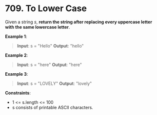 # 709. To Lower Case

Given a string _s_, __return the string after replacing every uppercase letter with the same lowercase letter__.

 

__Example 1__:
> __Input__: s = "Hello"
> __Output__: "hello"

__Example 2__:
> __Input__: s = "here"
> __Output__: "here"

__Example 3__:
> __Input__: s = "LOVELY"
> __Output__: "lovely"

 

__Constraints__:
- 1 <= s.length <= 100
- s consists of printable ASCII characters.

